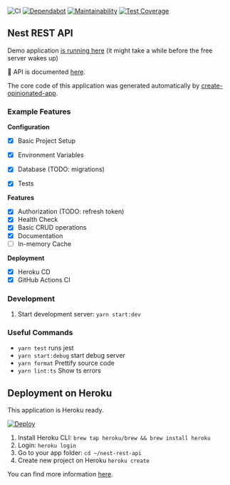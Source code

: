 ![CI](https://github.com/developer239/nest-rest-api/workflows/CI/badge.svg)
[![Dependabot](https://badgen.net/dependabot/developer239/nest-rest-api/241242706?icon=dependabot)](https://dependabot.com/)
[![Maintainability](https://api.codeclimate.com/v1/badges/ae13e67516a18ad471b0/maintainability)](https://codeclimate.com/github/developer239/nest-rest-api/maintainability)
[![Test Coverage](https://api.codeclimate.com/v1/badges/ae13e67516a18ad471b0/test_coverage)](https://codeclimate.com/github/developer239/nest-rest-api/test_coverage)

## Nest REST API

Demo application [is running here](https://nest-rest-api.herokuapp.com/) (it might take a while before the free server wakes up)

📘 API is documented [here](https://nest-rest-api.herokuapp.com/api).

The core code of this application was generated automatically by [create-opinionated-app](https://github.com/developer239/create-opinionated-app).

### Example Features

**Configuration**
- [x] Basic Project Setup
- [x] Environment Variables
- [x] Database (TODO: migrations)
- [x] Tests


**Features**
- [x] Authorization (TODO: refresh token)
- [x] Health Check
- [x] Basic CRUD operations
- [x] Documentation
- [ ] In-memory Cache

**Deployment**
- [x] Heroku CD
- [x] GitHub Actions CI

### Development

1. Start development server: `yarn start:dev`

### Useful Commands

- `yarn test` runs jest
- `yarn start:debug` start debug server
- `yarn format` Prettify source code
- `yarn lint:ts` Show ts errors

## Deployment on Heroku

This application is Heroku ready.

[![Deploy](https://www.herokucdn.com/deploy/button.png)](https://heroku.com/deploy)

1. Install Heroku CLI: `brew tap heroku/brew && brew install heroku`
2. Login: `heroku login`
3. Go to your app folder: `cd ~/nest-rest-api`
4. Create new project on Heroku `heroku create`

You can find more information [here](https://devcenter.heroku.com/articles/heroku-cli).

